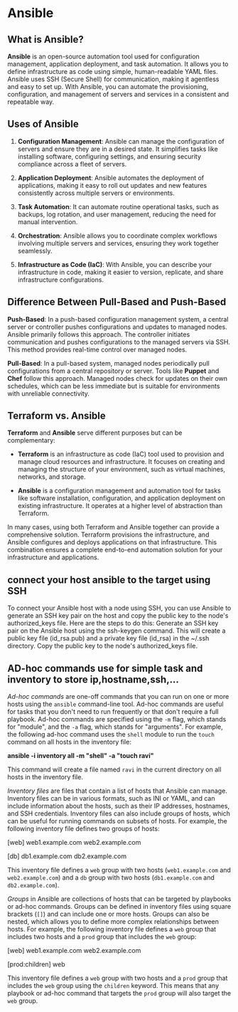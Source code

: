 # Ansible



## What is Ansible?

**Ansible** is an open-source automation tool used for configuration management, application deployment, and task automation. It allows you to define infrastructure as code using simple, human-readable YAML files. Ansible uses SSH (Secure Shell) for communication, making it agentless and easy to set up. With Ansible, you can automate the provisioning, configuration, and management of servers and services in a consistent and repeatable way.

## Uses of Ansible

1. **Configuration Management**: Ansible can manage the configuration of servers and ensure they are in a desired state. It simplifies tasks like installing software, configuring settings, and ensuring security compliance across a fleet of servers.

2. **Application Deployment**: Ansible automates the deployment of applications, making it easy to roll out updates and new features consistently across multiple servers or environments.

3. **Task Automation**: It can automate routine operational tasks, such as backups, log rotation, and user management, reducing the need for manual intervention.

4. **Orchestration**: Ansible allows you to coordinate complex workflows involving multiple servers and services, ensuring they work together seamlessly.

5. **Infrastructure as Code (IaC)**: With Ansible, you can describe your infrastructure in code, making it easier to version, replicate, and share infrastructure configurations.


## Difference Between Pull-Based and Push-Based

**Push-Based**: In a push-based configuration management system, a central server or controller pushes configurations and updates to managed nodes. Ansible primarily follows this approach. The controller initiates communication and pushes configurations to the managed servers via SSH. This method provides real-time control over managed nodes.

**Pull-Based**: In a pull-based system, managed nodes periodically pull configurations from a central repository or server. Tools like **Puppet** and **Chef** follow this approach. Managed nodes check for updates on their own schedules, which can be less immediate but is suitable for environments with unreliable connectivity.

## Terraform vs. Ansible

**Terraform** and **Ansible** serve different purposes but can be complementary:

- **Terraform** is an infrastructure as code (IaC) tool used to provision and manage cloud resources and infrastructure. It focuses on creating and managing the structure of your environment, such as virtual machines, networks, and storage.

- **Ansible** is a configuration management and automation tool for tasks like software installation, configuration, and application deployment on existing infrastructure. It operates at a higher level of abstraction than Terraform.

In many cases, using both Terraform and Ansible together can provide a comprehensive solution. Terraform provisions the infrastructure, and Ansible configures and deploys applications on that infrastructure. This combination ensures a complete end-to-end automation solution for your infrastructure and applications.




## connect your host ansible to the target using SSH


To connect your Ansible host with a node using SSH, you can use Ansible to generate an SSH key pair on the host and copy the public key to the node's authorized_keys file. Here are the steps to do this:
Generate an SSH key pair on the Ansible host using the ssh-keygen command. This will create a public key file (id_rsa.pub) and a private key file (id_rsa) in the ~/.ssh directory.
Copy the public key to the node's authorized_keys file.



## AD-hoc commands use for simple task   and inventory to store ip,hostname,ssh,...


*Ad-hoc commands* are one-off commands that you can run on one or more hosts using the `ansible` command-line tool. Ad-hoc commands are useful for tasks that you don't need to run frequently or that don't require a full playbook. Ad-hoc commands are specified using the `-m` flag, which stands for "module", and the `-a` flag, which stands for "arguments". For example, the following ad-hoc command uses the `shell` module to run the `touch` command on all hosts in the inventory file:


 <b> ansible -i inventory all -m "shell" -a "touch ravi" </b>
 

This command will create a file named `ravi` in the current directory on all hosts in the inventory file.


*Inventory files* are files that contain a list of hosts that Ansible can manage. Inventory files can be in various formats, such as INI or YAML, and can include information about the hosts, such as their IP addresses, hostnames, and SSH credentials. Inventory files can also include groups of hosts, which can be useful for running commands on subsets of hosts. For example, the following inventory file defines two groups of hosts:


[web]
web1.example.com
web2.example.com


[db]
db1.example.com
db2.example.com


This inventory file defines a `web` group with two hosts (`web1.example.com` and `web2.example.com`) and a `db` group with two hosts (`db1.example.com` and `db2.example.com`).


*Groups* in Ansible are collections of hosts that can be targeted by playbooks or ad-hoc commands. Groups can be defined in inventory files using square brackets (`[]`) and can include one or more hosts. Groups can also be nested, which allows you to define more complex relationships between hosts. For example, the following inventory file defines a `web` group that includes two hosts and a `prod` group that includes the `web` group:


[web]
web1.example.com
web2.example.com


[prod:children]
web


This inventory file defines a `web` group with two hosts and a `prod` group that includes the `web` group using the `children` keyword. This means that any playbook or ad-hoc command that targets the `prod` group will also target the `web` group.
